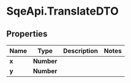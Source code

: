 # SqeApi.TranslateDTO

## Properties

Name | Type | Description | Notes
------------ | ------------- | ------------- | -------------
**x** | **Number** |  | 
**y** | **Number** |  | 


